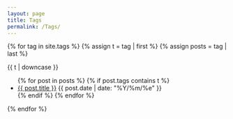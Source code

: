 ```yaml
---
layout: page
title: Tags
permalink: /Tags/
---
```

{% for tag in site.tags %}
{% assign t = tag | first %}
{% assign posts = tag | last %}

{{ t | downcase }}
<ul>
    {% for post in posts %}
    {% if post.tags contains t %}
    <li>
    <a href="{{ post.url }}">{{ post.title }}</a>
    <span class="date">{{ post.date | date: "%Y/%m/%e"  }}</span>
    </li>
    {% endif %}
    {% endfor %}
</ul>
{% endfor %}
